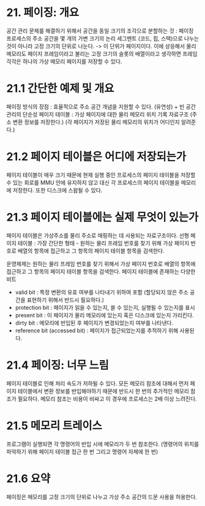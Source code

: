 # 21. 페이징: 개요
공간 관리 문제를 해결하기 위해서 공간을 동일 크기의 조각으로 분할하는 것 : 페이징
프로세스의 주소 공간을 몇 개의 가변 크기의 논리 세그멘트 (코드, 힙, 스택)으로 나누는 것이 아니라 고정 크기의 단위로 나눈다.
-> 이 단위가 페이지이다.
이에 상응해서 물리 메모리도 페이지 프레임이라고 불리는 고정 크기의 슬롯의 배열이라고 생각하면 프레임 각각은 하나의 가상 메모리 페이지를 저장할 수 있다.

# 21.1 간단한 예제 및 개요
페이징 방식의 장점 : 효율적으로 주소 공간 개념을 지원할 수 있다. (유연성) + 빈 공간 관리의 단순성
페이지 테이블 : 가상 페이지에 대한 물리 메모리 위치 기록 자료구조 (주소 변환 정보를 저장한다.) (각 페이지가 저장된 물리 메모리의 위치가 어디인지 알려준다.)

# 21.2 페이지 테이블은 어디에 저장되는가
페이지 테이블이 매우 크기 때문에 현재 실행 중인 프로세스의 페이지 테이블을 저장할 수 있는 회로를 MMU 안에 유지하지 않고 대신 각 프로세스의 페이지 테이블을 메모리에 저장한다.
또한 디스크에 스왑될 수 있다.

# 21.3 페이지 테이블에는 실제 무엇이 있는가
페이지 테이블은 가상주소를 물리 주소로 매핑하는 데 사용되는 자료구조이다. 
선형 페이지 테이블 : 가장 간단한 형태 - 원하는 물리 프레임 번호를 찾기 위해 가상 페이지 번호로 배열의 항목에 접근하고 그 항목의 페이지 테이블 항목을 검색한다.

운영체제는 원하는 물리 프레임 번호를 찾기 위해서 가상 페이지 번호로 배열의 항목에 접근하고 그 항목의 페이지 테이블 항목을 검색한다.
페이지 테이블에 존재하는 다양한 비트
- valid bit : 특정 변환의 유효 여부를 나타내기 위하여 포함 (할당되지 않은 주소 공간을 표현하기 위해서 반드시 필요하다.)
- protection bit : 페이지가 읽을 수 있는지, 쓸 수 있는지, 실행될 수 있는지를 표시
- present bit : 이 페이지가 물리 메모리에 있는지 혹은 디스크에 있는지 가리킨다.
- dirty bit : 메모리에 반입된 후 페이지가 변경되었는지 여부를 나타낸다.
- reference bit (accessed bit) : 페이지가 접근되었는지를 추적하기 위해 사용된다.

# 21.4 페이징: 너무 느림
페이지 테이블로 인해 처리 속도가 저하될 수 있다.
모든 메모리 참조에 대해서 먼저 페이지 테이블에서 변환 정보를 반입해야하기 때문에 반드시 한 번의 추가적인 메모리 참조가 필요하다. 
메모리 참조는 비용이 비싸고 이 경우에 프로세스는 2배 이상 느려진다.

# 21.5 메모리 트레이스
프로그램이 실행되면 각 명령어의 반입 시에 메모리가 두 번 참조한다. (명령어의 위치를 파악하기 위해 페이지 테이블 접근 한 번 그리고 명령어 자체에 한 번)

# 21.6 요약
페이징은 메모리를 고정 크기의 단위로 나누고 가상 주소 공간의 드문 사용을 허용한다. 
